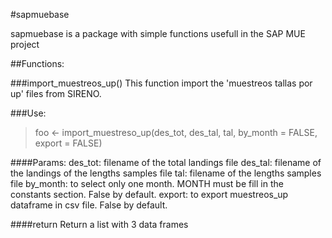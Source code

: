#sapmuebase

sapmuebase is a package with simple functions usefull in the SAP MUE project

##Functions:

###import_muestreos_up()
This function import the 'muestreos tallas por up' files from SIRENO.

###Use:
> foo <- import_muestreso_up(des_tot, des_tal, tal, by_month = FALSE, export = FALSE)

####Params:
des_tot: filename of the total landings file
des_tal: filename of the landings of the lengths samples file
tal: filename of the lengths samples file
by_month: to select only one month. MONTH must be fill in the constants section. False by default.
export: to export muestreos_up dataframe in csv file. False by default.

####return
Return a list with 3 data frames